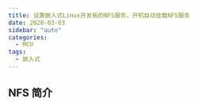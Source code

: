 ```yaml
---
title: 设置嵌入式Linux开发板的NFS服务，开机自动挂载NFS服务
date: 2020-03-03
sidebar: "auto"
categories:
  - MCU
tags:
  - 嵌入式
---
```


## NFS 简介
